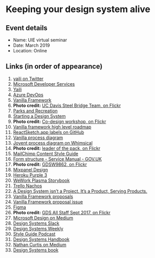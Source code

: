 # Keeping your design system alive

## Event details

- Name: UIE virtual seminar
- Date: March 2019
- Location: Online

## Links (in order of appearance)

1. [yaili on Twitter](https://twitter.com/yaili)
2. [Microsoft Developer Services](https://developer.microsoft.com/en-us/)
2. [Yaili](https://yaili.com)
2. [Azure DevOps](https://azure.microsoft.com/en-us/services/devops/)
5. [Vanilla Framework](https://vanillaframework.io/)
3. **Photo credit:** [UC Davis Steel Bridge Team, on Flickr](https://www.flickr.com/photos/ucdaviscoe/13931370069)
6. [Parks and Recreation](http://www.imdb.com/title/tt1266020/)
7. [Starting a Design System](https://medium.com/eightshapes-llc/starting-a-design-system-6b909a578325)
8. **Photo credit:** [Co-design workshop, on Flickr](https://www.flickr.com/photos/131402175@N07/16373558447/)
9. [Vanilla framework high level roadmap](https://trello.com/b/mlZwfd4X/vanilla-framework-high-level-roadmap)
15. [ReactSketch.app labels on GitHub](https://github.com/airbnb/react-sketchapp/labels)
15. [Vanilla process diagram](https://coggle.it/diagram/V0hkiP976OIbGpy8)
16. [Joyent process diagram on Whimsical](https://whimsical.co/)
17. **Photo credit:** [leader of the pack, on Flickr](https://www.flickr.com/photos/29233640@N07/37079306800)
17. [MailChimp Content Style Guide](https://styleguide.mailchimp.com/)
18. [Form structure - Service Manual - GOV.UK](https://www.gov.uk/service-manual/design/form-structure)
19. **Photo credit:** [GDSW9862, on Flickr](https://www.flickr.com/photos/gdsteam/34928544393/)
20. [Mixpanel Design](http://mixpanel.github.io/mixpanel-common/examples/style-guide-new/)
21. [Heroku Purple 3](https://design.herokai.com/purple3/docs/)
21. [WeWork Plasma Storybook](http://plasma.guide/dev/storybook/)
21. [Trello Nachos](https://design.trello.com/)
22. [A Design System isn’t a Project. It’s a Product, Serving Products.](https://medium.com/eightshapes-llc/a-design-system-isn-t-a-project-it-s-a-product-serving-products-74dcfffef935)
23. [Vanilla Framework proposals](https://github.com/vanilla-framework/vanilla-framework/issues?q=label%3A%22WG%3A+Proposal%22+is%3Aclosed)
24. [Vanilla Framework proposal issue](https://github.com/vanilla-framework/vanilla-framework/issues/1355)
12. [Figma](https://www.figma.com/)
15. **Photo credit:** [GDS All Staff Sept 2017, on Flickr](https://www.flickr.com/photos/gdsteam/36759220184/)
16. [Microsoft Design on Medium](https://medium.com/microsoft-design)
17. [Design Systems Slack](https://design-systems.slack.com/)
18. [Design Systems Weekly](http://news.design.systems/)
19. [Style Guide Podcast](http://styleguides.io/podcasts)
20. [Design Systems Handbook](https://www.designbetter.co/design-systems-handbook)
21. [Nathan Curtis on Medium](https://medium.com/@nathanacurtis)
22. [Design Systems book](https://www.smashingmagazine.com/design-systems-book/)
